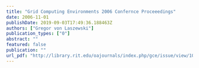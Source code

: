 ```yaml
---
title: "Grid Computing Environments 2006 Confernce Proceeedings"
date: 2006-11-01
publishDate: 2019-09-03T17:49:36.188463Z
authors: ["Gregor von Laszewski"]
publication_types: ["0"]
abstract: ""
featured: false
publication: ""
url_pdf: "http://library.rit.edu/oajournals/index.php/gce/issue/view/10/showToc"
---
```


